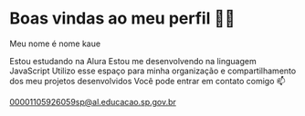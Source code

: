 # Boas vindas ao meu perfil 💙💙
Meu nome é nome kaue 

Estou estudando na Alura
Estou me desenvolvendo na linguagem JavaScript
Utilizo esse espaço para minha organização e compartilhamento dos meu projetos desenvolvidos
Você pode entrar em contato comigo 📫


00001105926059sp@al.educacao.sp.gov.br
